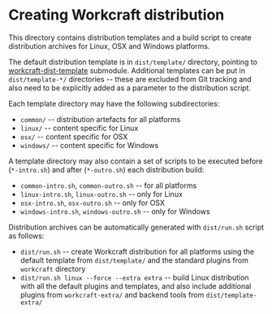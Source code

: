 # Creating Workcraft distribution

This directory contains distribution templates and a build script to
create distribution archives for Linux, OSX and Windows platforms.

The default distribution template is in `dist/template/` directory, pointing to
[workcraft-dist-template](https://github.com/workcraft/workcraft-dist-template)
submodule. Additional templates can be put in `dist/template-*/`
directories -- these are excluded from Git tracking and also need
to be explicitly added as a parameter to the distribution script.

Each template directory may have the following subdirectories:

  * `common/` -- distribution artefacts for all platforms
  * `linux/` -- content specific for Linux
  * `osx/` -- content specific for OSX
  * `windows/` -- content specific for Windows

A template directory may also contain a set of scripts to be executed before
(`*-intro.sh`) and after (`*-outro.sh`) each distribution build:

  * `common-intro.sh`, `common-outro.sh` -- for all platforms
  * `linux-intro.sh`, `linux-outro.sh`  -- only for Linux
  * `osx-intro.sh`, `osx-outro.sh` -- only for OSX
  * `windows-intro.sh`, `windows-outro.sh` -- only for Windows

Distribution archives can be automatically generated with `dist/run.sh`
script as follows:

  * `dist/run.sh` -- create Workcraft distribution for all platforms
using the default template from `dist/template/` and the standard plugins
from `workcraft` directory
  * `dist/run.sh linux --force --extra extra` -- build Linux distribution
with all the default plugins and templates, and also include additional
plugins from `workcraft-extra/` and backend tools from `dist/template-extra/`
